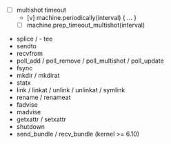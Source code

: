 - [ ] multishot timeout
  - [v] machine.periodically(interval) { ... }
  - [ ] machine.prep_timeout_multishot(interval)

- splice / - tee
- sendto
- recvfrom
- poll_add / poll_remove / poll_multishot / poll_update
- fsync
- mkdir / mkdirat
- statx
- link / linkat / unlink / unlinkat / symlink
- rename / renameat
- fadvise
- madvise
- getxattr / setxattr
- shutdown
- send_bundle / recv_bundle (kernel >= 6.10)
